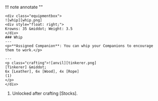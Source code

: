 !!! note annotate ""

    <div class="equipmentbox">
    ![whip][whip.png]
    <div style="float: right;">
    Krowns: 35 &middot; Weight: 3.5
    </div>
    ### Whip
    ---
    <p>**Assigned Companion**: You can whip your Companions to encourage them to work.</p>

    ---
    <p class="crafting">![anvil][tinkerer.png] 
    [Tinkerer] &middot; 
    6x [Leather], 6x [Wood], 4x [Rope]
    (1)
    </p>
    </div>
1.  Unlocked after crafting [Stocks].